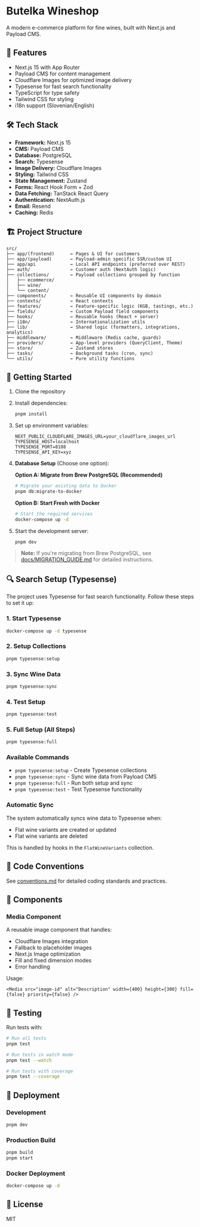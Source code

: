 # Butelka Wineshop

A modern e-commerce platform for fine wines, built with Next.js and Payload CMS.

## 🚀 Features

- Next.js 15 with App Router
- Payload CMS for content management
- Cloudflare Images for optimized image delivery
- Typesense for fast search functionality
- TypeScript for type safety
- Tailwind CSS for styling
- i18n support (Slovenian/English)

## 🛠 Tech Stack

- **Framework:** Next.js 15
- **CMS:** Payload CMS
- **Database:** PostgreSQL
- **Search:** Typesense
- **Image Delivery:** Cloudflare Images
- **Styling:** Tailwind CSS
- **State Management:** Zustand
- **Forms:** React Hook Form + Zod
- **Data Fetching:** TanStack React Query
- **Authentication:** NextAuth.js
- **Email:** Resend
- **Caching:** Redis

## 🏗 Project Structure

```
src/
├── app/(frontend)      ← Pages & UI for customers
├── app/(payload)       ← Payload-admin specific SSR/custom UI
├── app/api             ← Local API endpoints (preferred over REST)
├── auth/               ← Customer auth (NextAuth logic)
├── collections/        ← Payload collections grouped by function
│   ├── ecommerce/
│   ├── wine/
│   └── content/
├── components/         ← Reusable UI components by domain
├── contexts/           ← React contexts
├── features/           ← Feature-specific logic (KGB, tastings, etc.)
├── fields/             ← Custom Payload field components
├── hooks/              ← Reusable hooks (React + server)
├── i18n/               ← Internationalization utils
├── lib/                ← Shared logic (formatters, integrations, analytics)
├── middleware/         ← Middleware (Redis cache, guards)
├── providers/          ← App-level providers (QueryClient, Theme)
├── store/              ← Zustand stores
├── tasks/              ← Background tasks (cron, sync)
└── utils/              ← Pure utility functions
```

## 🚦 Getting Started

1. Clone the repository
2. Install dependencies:
   ```bash
   pnpm install
   ```
3. Set up environment variables:
   ```env
   NEXT_PUBLIC_CLOUDFLARE_IMAGES_URL=your_cloudflare_images_url
   TYPESENSE_HOST=localhost
   TYPESENSE_PORT=8108
   TYPESENSE_API_KEY=xyz
   ```
4. **Database Setup** (Choose one option):

   **Option A: Migrate from Brew PostgreSQL (Recommended)**

   ```bash
   # Migrate your existing data to Docker
   pnpm db:migrate-to-docker
   ```

   **Option B: Start Fresh with Docker**

   ```bash
   # Start the required services
   docker-compose up -d
   ```

5. Start the development server:
   ```bash
   pnpm dev
   ```

> **Note:** If you're migrating from Brew PostgreSQL, see [docs/MIGRATION_GUIDE.md](./docs/MIGRATION_GUIDE.md) for detailed instructions.

## 🔍 Search Setup (Typesense)

The project uses Typesense for fast search functionality. Follow these steps to set it up:

### 1. Start Typesense

```bash
docker-compose up -d typesense
```

### 2. Setup Collections

```bash
pnpm typesense:setup
```

### 3. Sync Wine Data

```bash
pnpm typesense:sync
```

### 4. Test Setup

```bash
pnpm typesense:test
```

### 5. Full Setup (All Steps)

```bash
pnpm typesense:full
```

### Available Commands

- `pnpm typesense:setup` - Create Typesense collections
- `pnpm typesense:sync` - Sync wine data from Payload CMS
- `pnpm typesense:full` - Run both setup and sync
- `pnpm typesense:test` - Test Typesense functionality

### Automatic Sync

The system automatically syncs wine data to Typesense when:

- Flat wine variants are created or updated
- Flat wine variants are deleted

This is handled by hooks in the `FlatWineVariants` collection.

## 📝 Code Conventions

See [conventions.md](./conventions.md) for detailed coding standards and practices.

## 🧩 Components

### Media Component

A reusable image component that handles:

- Cloudflare Images integration
- Fallback to placeholder images
- Next.js Image optimization
- Fill and fixed dimension modes
- Error handling

Usage:

```tsx
<Media src="image-id" alt="Description" width={400} height={300} fill={false} priority={false} />
```

## 🧪 Testing

Run tests with:

```bash
# Run all tests
pnpm test

# Run tests in watch mode
pnpm test --watch

# Run tests with coverage
pnpm test --coverage
```

## 🚀 Deployment

### Development

```bash
pnpm dev
```

### Production Build

```bash
pnpm build
pnpm start
```

### Docker Deployment

```bash
docker-compose up -d
```

## 📄 License

MIT
